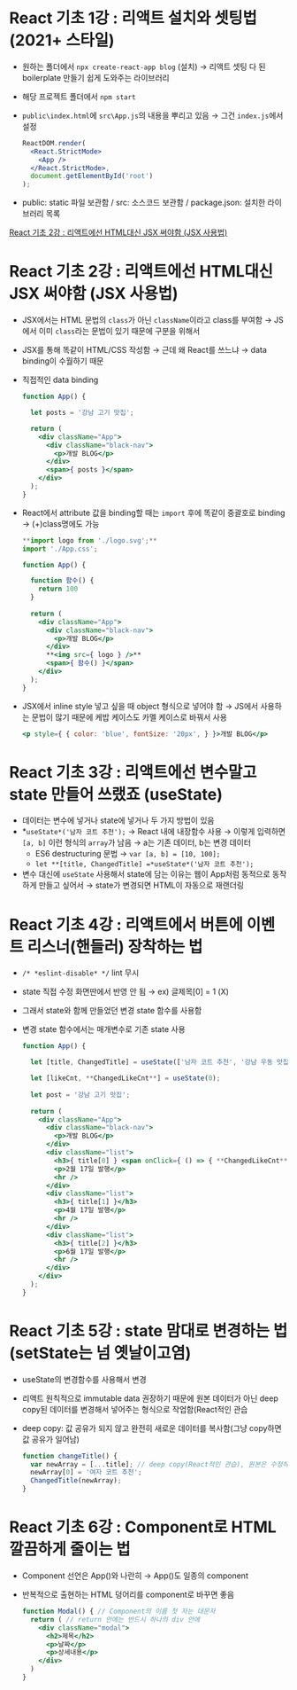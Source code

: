 # **React 기초 1강 : 리액트 설치와 셋팅법 (2021+ 스타일)**

- 원하는 폴더에서 `npx create-react-app blog` (설치) → 리액트 셋팅 다 된 boilerplate 만들기 쉽게 도와주는 라이브러리
- 해당 프로젝트 폴더에서 `npm start`
- `public\index.html`에 `src\App.js`의 내용을 뿌리고 있음 → 그건 `index.js`에서 설정
    
    ```jsx
    ReactDOM.render(
      <React.StrictMode>
        <App />
      </React.StrictMode>,
      document.getElementById('root')
    );
    ```
    
- public: static 파일 보관함 / src: 소스코드 보관함 / package.json: 설치한 라이브러리 목록

[React 기초 2강 : 리액트에선 HTML대신 JSX 써야함 (JSX 사용법)](https://www.youtube.com/watch?v=FqnAFX9lQPQ&list=PLfLgtT94nNq1e6tr4sm2eH6ZZC2jcqGOy&index=3)

# **React 기초 2강 : 리액트에선 HTML대신 JSX 써야함 (JSX 사용법)**

- JSX에서는 HTML 문법의 `class`가 아닌 `className`이라고 class를 부여함 → JS에서 이미 `class`라는 문법이 있기 때문에 구분을 위해서
- JSX를 통해 똑같이 HTML/CSS 작성함 → 근데 왜 React를 쓰느냐 → data binding이 수월하기 때문
- 직접적인 data binding
    
    ```jsx
    function App() {
    
      let posts = '강남 고기 맛집';
    
      return (
        <div className="App">
          <div className="black-nav">
            <p>개발 BLOG</p>
          </div>
          <span>{ posts }</span>
        </div>
      );
    }
    ```
    

- React에서 attribute 값을 binding할 때는 `import` 후에 똑같이 중괄호로 binding → (+)class명에도 가능
    
    ```jsx
    **import logo from './logo.svg';**
    import './App.css';
    
    function App() {
    
      function 함수() {
        return 100
      }
      
      return (
        <div className="App">
          <div className="black-nav">
            <p>개발 BLOG</p>
          </div>
          **<img src={ logo } />**
          <span>{ 함수() }</span>
        </div>
      );
    }
    ```
    

- JSX에서 inline style 넣고 싶을 때 object 형식으로 넣어야 함 → JS에서 사용하는 문법이 많기 때문에 케밥 케이스도 카멜 케이스로 바꿔서 사용
    
    ```jsx
    <p style={ { color: 'blue', fontSize: '20px', } }>개발 BLOG</p>
    ```
    

# **React 기초 3강 : 리액트에선 변수말고 state 만들어 쓰랬죠 (useState)**

- 데이터는 변수에 넣거나 state에 넣거나 두 가지 방법이 있음
- *`useState*('남자 코트 추천');` → React 내에 내장함수 사용 → 이렇게 입력하면 `[a, b]` 이런 형식의 `array`가 남음 → a는 기존 데이터, b는 변경 데이터
    - ES6 destructuring 문법 → `var [a, b] = [10, 100];`
    - `let **[title, ChangedTitle] =*useState*('남자 코트 추천');`
- 변수 대신에 `useState` 사용해서 state에 담는 이유는 웹이 App처럼 동적으로 동작하게 만들고 싶어서 → state가 변경되면 HTML이 자동으로 재랜더링

# **React 기초 4강 : 리액트에서 버튼에 이벤트 리스너(핸들러) 장착하는 법**

- `/* *eslint-disable* */` lint 무시
- state 직접 수정 화면딴에서 반영 안 됨 → ex) 글제목[0] = 1 (X)
- 그래서 state와 함께 만들었던 변경 state 함수를 사용함
- 변경 state 함수에서는 매개변수로 기존 state 사용
    
    ```jsx
    function App() {
    
      let [title, ChangedTitle] = useState(['남자 코트 추천', '강남 우동 맛집', '파이썬독학']);
    
      let [likeCnt, **ChangedLikeCnt**] = useState(0);
      
      let post = '강남 고기 맛집';
      
      return (
        <div className="App">
          <div className="black-nav">
            <p>개발 BLOG</p>
          </div>
          <div className="list">
            <h3>{ title[0] } <span onClick={ () => { **ChangedLikeCnt**(**likeCnt**++)} }>👍</span> { likeCnt } </h3>
            <p>2월 17일 발행</p>
            <hr />  
          </div>
          <div className="list">
            <h3>{ title[1] }</h3>
            <p>4월 17일 발행</p>
            <hr />  
          </div>
          <div className="list">
            <h3>{ title[2] }</h3>
            <p>6월 17일 발행</p>
            <hr />  
          </div>
        </div>
      );
    }
    ```
    

# **React 기초 5강 : state 맘대로 변경하는 법 (setState는 넘 옛날이고염)**

- useState의 변경함수를 사용해서 변경
- 리액트 원칙적으로 immutable data 권장하기 때문에 원본 데이터가 아닌 deep copy된 데이터를 변경해서 넣어주는 형식으로 작업함(React적인 관습
- deep copy: 값 공유가 되지 않고 완전히 새로운 데이터를 복사함(그냥 copy하면 값 공유가 일어남)
    
    ```jsx
    function changeTitle() {
      var newArray = [...title]; // deep copy(React적인 관습), 원본은 수정하지 않기에
      newArray[0] = '여자 코트 추천';
      ChangedTitle(newArray);
    }
    ```
    

# **React 기초 6강 : Component로 HTML 깔끔하게 줄이는 법**

- Component 선언은 App()와 나란히 → App()도 일종의 component
- 반복적으로 출현하는 HTML 덩어리를 component로 바꾸면 좋음
    
    ```jsx
    function Modal() { // Component의 이름 첫 자는 대문자
      return ( // return 안에는 반드시 하나의 div 안에
        <div className="modal">
          <h2>제목</h2>  
          <p>날짜</p>  
          <p>상세내용</p>  
        </div>
      )
    }
    ```